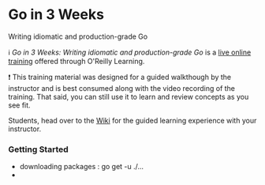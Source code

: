 # Go in 3 Weeks

Writing idiomatic and production-grade Go

:information_source: _Go in 3 Weeks: Writing idiomatic and production-grade Go_ is
a [live online training](https://www.oreilly.com/live-events/go-in-3-weeks/0636920060986/0636920060985/) offered through
O'Reilly Learning.

:exclamation: This training material was designed for a guided walkthough by the instructor and is best consumed along
with the video recording of the training. That said, you can still use it to learn and review concepts as you see fit.

Students, head over to the [Wiki](https://github.com/jboursiquot/go-in-3-weeks/wiki) for the guided learning experience
with your instructor.

### Getting Started

- downloading packages : go get -u ./...
- 